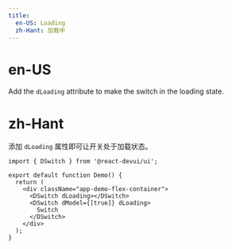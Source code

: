 ```yaml
---
title:
  en-US: Loading
  zh-Hant: 加载中
---
```


# en-US

Add the `dLoading` attribute to make the switch in the loading state.

# zh-Hant

添加 `dLoading` 属性即可让开关处于加载状态。

```tsx
import { DSwitch } from '@react-devui/ui';

export default function Demo() {
  return (
    <div className="app-demo-flex-container">
      <DSwitch dLoading></DSwitch>
      <DSwitch dModel={[true]} dLoading>
        Switch
      </DSwitch>
    </div>
  );
}
```
